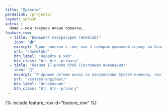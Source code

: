 ```yaml
---
title: "Проекты"
permalink: /projects/
layout: splash
intro: |
  Ниже — мои текущие живые проекты…
feature_row:
  - title: "Домашняя лаборатория (Homelab)"
    icon: "🏠"
    excerpt: "Цикл заметок о том, как я собираю домашний сервер на базе мини‑ПК и Proxmox"
    url: "/homelab/"
    btn_label: "Перейти в хаб"
    btn_class: "btn btn--primary"
  - title: "Летняя IT-школа КРОК (Системная инженерия)"
    icon: "📘"
    excerpt: "Я прошел летнюю школу по направлению System-инженер, поэтому хочу поделиться своими конспектами."
    url: "/system-engineer/"
    btn_label: "Оглавление"
    btn_class: "btn btn--primary"
---
```


{% include feature_row id="feature_row" %}
